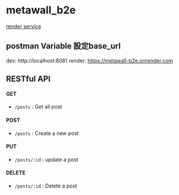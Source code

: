 # metawall_b2e
[render service](https://metawall-b2e.onrender.com/)

## postman Variable 設定base_url
dev: http://localhost:8081
render: https://metawall-b2e.onrender.com

## RESTful API

#### GET
* `/posts`                : Get all post

#### POST
* `/posts`                : Create a new post

#### PUT
* `/posts/:id`                : update a post

#### DELETE
* `/posts/:id`                : Delete a post
